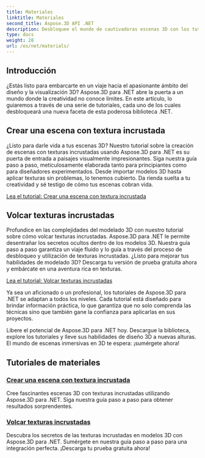 ```yaml
---
title: Materiales
linktitle: Materiales
second_title: Aspose.3D API .NET
description: Desbloquee el mundo de cautivadoras escenas 3D con los tutoriales de Aspose.3D para .NET. Aprenda a crear escenas impresionantes y explore texturas incrustadas sin esfuerzo.
type: docs
weight: 28
url: /es/net/materials/
---
```

## Introducción

¿Estás listo para embarcarte en un viaje hacia el apasionante ámbito del diseño y la visualización 3D? Aspose.3D para .NET abre la puerta a un mundo donde la creatividad no conoce límites. En este artículo, lo guiaremos a través de una serie de tutoriales, cada uno de los cuales desbloqueará una nueva faceta de esta poderosa biblioteca .NET.

## Crear una escena con textura incrustada

¿Listo para darle vida a tus escenas 3D? Nuestro tutorial sobre la creación de escenas con texturas incrustadas usando Aspose.3D para .NET es su puerta de entrada a paisajes visualmente impresionantes. Siga nuestra guía paso a paso, meticulosamente elaborada tanto para principiantes como para diseñadores experimentados. Desde importar modelos 3D hasta aplicar texturas sin problemas, lo tenemos cubierto. Da rienda suelta a tu creatividad y sé testigo de cómo tus escenas cobran vida.

[Lea el tutorial: Crear una escena con textura incrustada](./create-scene-embedded-texture/)

## Volcar texturas incrustadas

Profundice en las complejidades del modelado 3D con nuestro tutorial sobre cómo volcar texturas incrustadas. Aspose.3D para .NET le permite desentrañar los secretos ocultos dentro de los modelos 3D. Nuestra guía paso a paso garantiza un viaje fluido y lo guía a través del proceso de desbloqueo y utilización de texturas incrustadas. ¿Listo para mejorar tus habilidades de modelado 3D? Descarga tu versión de prueba gratuita ahora y embárcate en una aventura rica en texturas.

[Lea el tutorial: Volcar texturas incrustadas](./dump-embedded-textures/)

Ya sea un aficionado o un profesional, los tutoriales de Aspose.3D para .NET se adaptan a todos los niveles. Cada tutorial está diseñado para brindar información práctica, lo que garantiza que no solo comprenda las técnicas sino que también gane la confianza para aplicarlas en sus proyectos.

Libere el potencial de Aspose.3D para .NET hoy. Descargue la biblioteca, explore los tutoriales y lleve sus habilidades de diseño 3D a nuevas alturas. El mundo de escenas inmersivas en 3D te espera: ¡sumérgete ahora!
## Tutoriales de materiales
### [Crear una escena con textura incrustada](./create-scene-embedded-texture/)
Cree fascinantes escenas 3D con texturas incrustadas utilizando Aspose.3D para .NET. Siga nuestra guía paso a paso para obtener resultados sorprendentes.
### [Volcar texturas incrustadas](./dump-embedded-textures/)
Descubra los secretos de las texturas incrustadas en modelos 3D con Aspose.3D para .NET. Sumérgete en nuestra guía paso a paso para una integración perfecta. ¡Descarga tu prueba gratuita ahora!